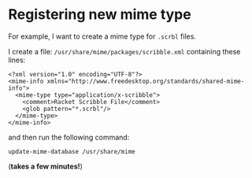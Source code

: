 Registering new mime type
=========================

For example, I want to create a mime type for `.scrbl` files.

I create a file: `/usr/share/mime/packages/scribble.xml` containing these lines:

    <?xml version="1.0" encoding="UTF-8"?>
    <mime-info xmlns="http://www.freedesktop.org/standards/shared-mime-info">
      <mime-type type="application/x-scribble">
        <comment>Racket Scribble File</comment>
        <glob pattern="*.scrbl"/>
      </mime-type>
    </mime-info>

and then run the following command:

    update-mime-database /usr/share/mime

(__takes a few minutes!__)

